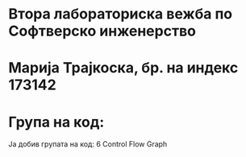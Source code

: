 # Втора лабораториска вежба по Софтверско инженерство
# Марија Трајкоска, бр. на индекс 173142
# Група на код: 
Ја добив групата на код: 6
Control Flow Graph
